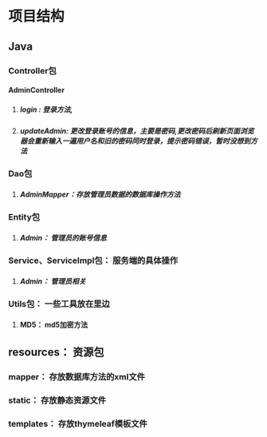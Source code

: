 # 项目结构

## Java

### Controller包

#### AdminController

1. ##### login : 登录方法,
2. ##### updateAdmin: 更改登录账号的信息，主要是密码,更改密码后刷新页面浏览器会重新输入一遍用户名和旧的密码同时登录，提示密码错误，暂时没想到方法

### Dao包

1. ##### AdminMapper：存放管理员数据的数据库操作方法

### Entity包

1. ##### Admin： 管理员的账号信息

### Service、ServiceImpl包： 服务端的具体操作

1. ##### Admin： 管理员相关

### Utils包： 一些工具放在里边

1. #### MD5： md5加密方法

## resources： 资源包

### mapper： 存放数据库方法的xml文件

### static： 存放静态资源文件

### templates： 存放thymeleaf模板文件